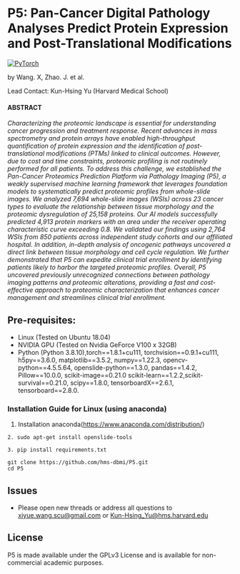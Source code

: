 # P5: Pan-Cancer Digital Pathology Analyses Predict Protein Expression and Post-Translational Modifications

<a href="https://pytorch.org/get-started/locally/"><img alt="PyTorch" src="https://img.shields.io/badge/PyTorch-ee4c2c?logo=pytorch&logoColor=white"></a>

by Wang. X, Zhao. J. et al.

Lead Contact: Kun-Hsing Yu (Harvard Medical School)

#### ABSTRACT 
*Characterizing the proteomic landscape is essential for understanding cancer progression and treatment response. Recent advances in mass spectrometry and protein arrays have enabled high-throughput quantification of protein expression and the identification of post-translational modifications (PTMs) linked to clinical outcomes. However, due to cost and time constraints, proteomic profiling is not routinely performed for all patients. To address this challenge, we established the Pan-Cancer Proteomics Prediction Platform via Pathology Imaging (P5), a weakly supervised machine learning framework that leverages foundation models to systematically predict proteomic profiles from whole-slide images. We analyzed 7,694 whole-slide images (WSIs) across 23 cancer types to evaluate the relationship between tissue morphology and the proteomic dysregulation of 25,158 proteins. Our AI models successfully predicted 4,913 protein markers with an area under the receiver operating characteristic curve exceeding 0.8. We validated our findings using 2,764 WSIs from 850 patients across independent study cohorts and our affiliated hospital. In addition, in-depth analysis of oncogenic pathways uncovered a direct link between tissue morphology and cell cycle regulation. We further demonstrated that P5 can expedite clinical trial enrollment by identifying patients likely to harbor the targeted proteomic profiles. Overall, P5 uncovered previously unrecognized connections between pathology imaging patterns and proteomic alterations, providing a fast and cost-effective approach to proteomic characterization that enhances cancer management and streamlines clinical trial enrollment.*

## Pre-requisites:
* Linux (Tested on Ubuntu 18.04)
* NVIDIA GPU (Tested on Nvidia GeForce V100 x 32GB)
* Python (Python 3.8.10),torch==1.8.1+cu111,
torchvision==0.9.1+cu111, h5py==3.6.0, matplotlib==3.5.2, numpy==1.22.3, opencv-python==4.5.5.64, openslide-python==1.3.0, pandas==1.4.2, Pillow==10.0.0, scikit-image==0.21.0
scikit-learn==1.2.2,scikit-survival==0.21.0, scipy==1.8.0, tensorboardX==2.6.1, tensorboard==2.8.0.

### Installation Guide for Linux (using anaconda)
1. Installation anaconda(https://www.anaconda.com/distribution/)
```
2. sudo apt-get install openslide-tools
```
```
3. pip install requirements.txt
```


```
git clone https://github.com/hms-dbmi/P5.git
cd P5
```

## Issues
- Please open new threads or address all questions to xiyue.wang.scu@gmail.com or Kun-Hsing_Yu@hms.harvard.edu

## License
P5 is made available under the GPLv3 License and is available for non-commercial academic purposes. 

